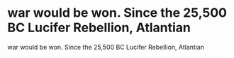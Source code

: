 # war would be won. Since the 25,500 BC Lucifer Rebellion, Atlantian

war would be won. Since the 25,500 BC Lucifer Rebellion, Atlantian